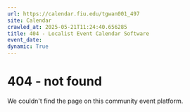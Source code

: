 ```yaml
---
url: https://calendar.fiu.edu/tgwan001_497
site: Calendar
crawled_at: 2025-05-21T11:24:40.656285
title: 404 - Localist Event Calendar Software
event_date: 
dynamic: True
---
```


# 404 - not found
We couldn't find the page on this community event platform.
